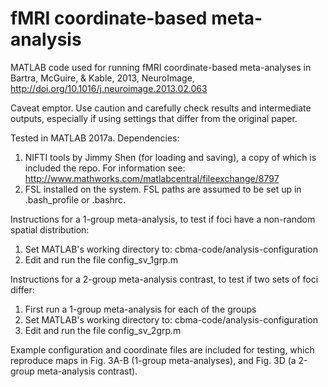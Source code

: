 # fMRI coordinate-based meta-analysis
MATLAB code used for running fMRI coordinate-based meta-analyses in Bartra, McGuire, & Kable, 2013, NeuroImage, http://doi.org/10.1016/j.neuroimage.2013.02.063

Caveat emptor. Use caution and carefully check results and intermediate outputs, especially if
using settings that differ from the original paper. 

Tested in MATLAB 2017a. Dependencies:
1. NIFTI tools by Jimmy Shen (for loading and saving), a copy of which is included the repo. For information see: http://www.mathworks.com/matlabcentral/fileexchange/8797
2. FSL installed on the system. FSL paths are assumed to be set up in .bash_profile or .bashrc.

Instructions for a 1-group meta-analysis, to test if foci have a non-random spatial distribution:
1. Set MATLAB's working directory to: cbma-code/analysis-configuration 
2. Edit and run the file config_sv_1grp.m

Instructions for a 2-group meta-analysis contrast, to test if two sets of foci differ:
1. First run a 1-group meta-analysis for each of the groups
2. Set MATLAB's working directory to: cbma-code/analysis-configuration 
3. Edit and run the file config_sv_2grp.m

Example configuration and coordinate files are included for testing, which reproduce maps in Fig. 3A-B (1-group meta-analyses), and Fig. 3D (a 2-group meta-analysis contrast). 


